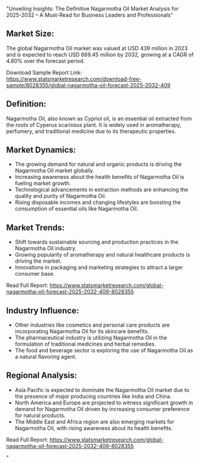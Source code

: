 "Unveiling Insights: The Definitive Nagarmotha Oil Market Analysis for 2025-2032 – A Must-Read for Business Leaders and Professionals"

<h2>Market Size:</h2>
<p>The global Nagarmotha Oil market was valued at USD 439 million in 2023 and is expected to reach USD 669.45 million by 2032, growing at a CAGR of 4.80% over the forecast period.</p>
<p>Download Sample Report Link: <a href='https://www.statsmarketresearch.com/download-free-sample/8028355/global-nagarmotha-oil-forecast-2025-2032-409'>https://www.statsmarketresearch.com/download-free-sample/8028355/global-nagarmotha-oil-forecast-2025-2032-409</a></p>

<h2>Definition:</h2>
<p>Nagarmotha Oil, also known as Cypriol oil, is an essential oil extracted from the roots of Cyperus scariosus plant. It is widely used in aromatherapy, perfumery, and traditional medicine due to its therapeutic properties.</p>

<h2>Market Dynamics:</h2>
<ul>
<li>The growing demand for natural and organic products is driving the Nagarmotha Oil market globally.</li>
<li>Increasing awareness about the health benefits of Nagarmotha Oil is fueling market growth.</li>
<li>Technological advancements in extraction methods are enhancing the quality and purity of Nagarmotha Oil.</li>
<li>Rising disposable incomes and changing lifestyles are boosting the consumption of essential oils like Nagarmotha Oil.</li>
</ul>

<h2>Market Trends:</h2>
<ul>
<li>Shift towards sustainable sourcing and production practices in the Nagarmotha Oil industry.</li>
<li>Growing popularity of aromatherapy and natural healthcare products is driving the market.</li>
<li>Innovations in packaging and marketing strategies to attract a larger consumer base.</li>
</ul>
<p>Read Full Report: <a href='https://www.statsmarketresearch.com/global-nagarmotha-oil-forecast-2025-2032-409-8028355'>https://www.statsmarketresearch.com/global-nagarmotha-oil-forecast-2025-2032-409-8028355</a></p>

<h2>Industry Influence:</h2>
<ul>
<li>Other industries like cosmetics and personal care products are incorporating Nagarmotha Oil for its skincare benefits.</li>
<li>The pharmaceutical industry is utilizing Nagarmotha Oil in the formulation of traditional medicines and herbal remedies.</li>
<li>The food and beverage sector is exploring the use of Nagarmotha Oil as a natural flavoring agent.</li>
</ul>

<h2>Regional Analysis:</h2>
<ul>
<li>Asia Pacific is expected to dominate the Nagarmotha Oil market due to the presence of major producing countries like India and China.</li>
<li>North America and Europe are projected to witness significant growth in demand for Nagarmotha Oil driven by increasing consumer preference for natural products.</li>
<li>The Middle East and Africa region are also emerging markets for Nagarmotha Oil, with rising awareness about its health benefits.</li>
</ul>
<p>Read Full Report: <a href='https://www.statsmarketresearch.com/global-nagarmotha-oil-forecast-2025-2032-409-8028355'>https://www.statsmarketresearch.com/global-nagarmotha-oil-forecast-2025-2032-409-8028355</a></p>"
